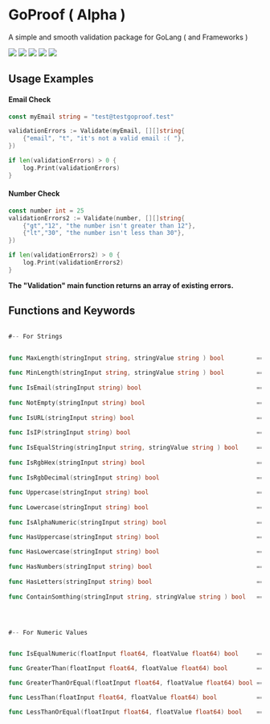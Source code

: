 # GoProof ( Alpha )

A simple and smooth validation package for GoLang ( and Frameworks )

![](https://img.shields.io/github/issues/sajadko/goproof?color=%23ff4800&style=for-the-badge)
![](https://img.shields.io/github/stars/sajadko/goproof?color=%23fe7f2d&style=for-the-badge)
![](https://img.shields.io/github/forks/sajadko/goproof?color=%23023e7d&style=for-the-badge)
![](https://img.shields.io/github/license/sajadko/goproof?color=%238ac926&style=for-the-badge)
![](https://img.shields.io/badge/style-Refrence-00add8?logo=go&style=for-the-badge)


Usage Examples
---

#### Email Check
```go
const myEmail string = "test@testgoproof.test"

validationErrors := Validate(myEmail, [][]string{
	{"email", "t", "it's not a valid email :( "},
})

if len(validationErrors) > 0 {
	log.Print(validationErrors)
}

```

#### Number Check
```go
const number int = 25
validationErrors2 := Validate(number, [][]string{
	{"gt","12", "the number isn't greater than 12"},
	{"lt","30", "the number isn't less than 30"},
})

if len(validationErrors2) > 0 {
	log.Print(validationErrors2)
}

```

**The "Validation" main function returns an array of existing errors.**












Functions and Keywords
---
```go

#-- For Strings


func MaxLength(stringInput string, stringValue string ) bool         ===> max
			
func MinLength(stringInput string, stringValue string ) bool         ===> min
			
func IsEmail(stringInput string) bool                                ===> email
			
func NotEmpty(stringInput string) bool                               ===> notempty
			
func IsURL(stringInput string) bool                                  ===> url
			
func IsIP(stringInput string) bool                                   ===> ip
			
func IsEqualString(stringInput string, stringValue string ) bool     ===> equal
			
func IsRgbHex(stringInput string) bool                               ===> rgbhex
			
func IsRgbDecimal(stringInput string) bool                           ===> rgb
			
func Uppercase(stringInput string) bool                              ===> upper
			
func Lowercase(stringInput string) bool                              ===> lower
			
func IsAlphaNumeric(stringInput string) bool                         ===> alphanumeric

func HasUppercase(stringInput string) bool                           ===> hasupper
		
func HasLowercase(stringInput string) bool                           ===> haslower
	
func HasNumbers(stringInput string) bool                             ===> hasnumber
	
func HasLetters(stringInput string) bool                             ===> hasletter
	
func ContainSomthing(stringInput string, stringValue string ) bool   ===> containsomthing




#-- For Numeric Values


func IsEqualNumeric(floatInput float64, floatValue float64) bool     ===> equal

func GreaterThan(floatInput float64, floatValue float64) bool        ===> gt

func GreaterThanOrEqual(floatInput float64, floatValue float64) bool ===> gteq

func LessThan(floatInput float64, floatValue float64) bool           ===> lt

func LessThanOrEqual(floatInput float64, floatValue float64) bool    ===> lteq



```